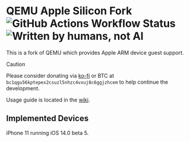 # QEMU Apple Silicon Fork ![GitHub Actions Workflow Status](https://img.shields.io/github/actions/workflow/status/ChefKissInc/QEMUAppleSilicon/build.yaml?style=for-the-badge) ![Written by humans, not AI](https://img.shields.io/badge/written_by_humans-not_ai-blue?style=for-the-badge)

This is a fork of QEMU which provides Apple ARM device guest support.

> [!CAUTION]
> Please consider donating via [ko-fi](https://ko-fi.com/chefkiss) or BTC at `bc1qgu56kptepex2csuzl5nhzc4vxuj8c6ggjzhcem` to help continue the development.

Usage guide is located in the [wiki](https://github.com/ChefKissInc/QEMUAppleSilicon/wiki). 

## Implemented Devices

iPhone 11 running iOS 14.0 beta 5.

